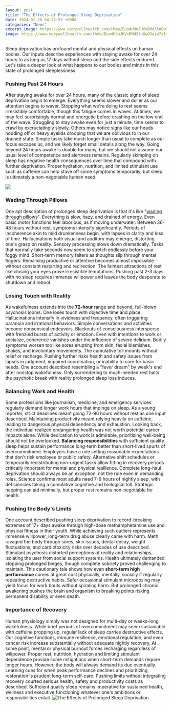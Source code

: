 ```yaml
---
layout: post
title: "The Effects of Prolonged Sleep Deprivation"
date: 2024-01-28 04:25:53 +0000
categories: "News"
excerpt_image: https://www.verywellhealth.com/thmb/Euo4H9uJHVxBMd3lnGwOSajw7zI=/1500x0/filters:no_upscale():max_bytes(150000):strip_icc()/what-are-the-symptoms-of-sleep-deprivation-3015161_color4-5b42c4ddc9e77c00374089b8.png
image: https://www.verywellhealth.com/thmb/Euo4H9uJHVxBMd3lnGwOSajw7zI=/1500x0/filters:no_upscale():max_bytes(150000):strip_icc()/what-are-the-symptoms-of-sleep-deprivation-3015161_color4-5b42c4ddc9e77c00374089b8.png
---
```


Sleep deprivation has profound mental and physical effects on human bodies. Our inputs describe experiences with staying awake for over 24 hours to as long as 17 days without sleep and the side effects endured. Let's take a deeper look at what happens to our bodies and minds in this state of prolonged sleeplessness.
### Pushing Past 24 Hours
After staying awake for over 24 hours, many of the classic signs of sleep deprivation begin to emerge. Everything seems slower and duller as our attention begins to waver. Stopping what we're doing to rest seems irresistibly comfortable, though this fatigue comes in waves. At times, we may feel surprisingly normal and energetic before crashing on the low end of the wave. Struggling to stay awake even for just a minute, time seems to crawl by excruciatingly slowly. Others may notice signs like our heads nodding off or heavy eyelids drooping that we are oblivious to in our drained state. Simple tasks take much longer than usual to complete as our focus escapes us, and we likely forget small details along the way. 
Going beyond 24 hours awake is doable for many, but we should not assume our usual level of competence and alertness remains. Regularly skimping on sleep has negative health consequences over time that compound with further deprivation. Proper hydration, nutrition, and limited stimulant use such as caffeine can help stave off some symptoms temporarily, but sleep is ultimately a non-negotiable human need.

![](http://www.sleephealthsolutionsohio.com/wp-content/uploads/406220_Effects-of-Sleep-Deprivation_Opt1_040819.jpg)
### Wading Through Pillows 
One apt description of prolonged sleep deprivation is that it's like "[wading through pillows](https://fistore.mysenprints.com/collection/alban)". Everything is slow, hazy, and drained of energy. Even basic motor functions feel laborious, as if moving underwater. Between 36-48 hours without rest, symptoms intensify significantly. Periods of incoherence akin to mild drunkenness begin, with lapses in clarity and loss of time. Hallucinations both visual and auditory may emerge, distorting one's grasp on reality. 
Sensory processing slows down dramatically. Tasks that normally take seconds now seem to stretch endlessly before your foggy mind. Short-term memory falters as thoughts slip through mental fingers. Remaining productive or attentive becomes almost impossible without constant restarting and redirection. The faintest attractions of rest like closing your eyes prove irresistible temptations. Pushing past 2-3 days with no sleep requires immense willpower and leaves the body desperate to shutdown and reboot.
### Losing Touch with Reality 
As wakefulness extends into the **72-hour** range and beyond, full-blown psychosis looms. One loses touch with objective time and place. Hallucinations intensify in vividness and frequency, often triggering paranoia and irrational behaviors. Simple conversations and activities become nonsensical endeavors. Blackouts of consciousness intersperse with frenzied bursts of activity or emotion. Even with intentions to work or socialize, coherence vanishes under the influence of severe delirium. 
Bodily symptoms worsen too like sores erupting from skin, facial blemishes, shakes, and involuntary movements. The cumulative toll mounts without relief or recharge. Pushing further risks health and safety issues from lapses in judgment, impaired coordination, or inability to care for basic needs. One account described resembling a "fever dream" by week's end after nonstop wakefulness. Only surrendering to much-needed rest halts the psychotic break with reality prolonged sleep loss induces.
### Balancing Work and Health 
Some professions like journalism, medicine, and emergency services regularly demand longer work hours that impinge on sleep. As a young reporter, strict deadlines meant going 72-96 hours without rest as one input described. Maintaining productivity meant relying heavily on caffeine, leading to dangerous physical dependency and exhaustion. Looking back, the individual realized endangering health was not worth potential career impacts alone. 
While dedication to work is admirable, prioritizing well-being should not be overlooked. **Balancing responsibilities** with sufficient quality sleep helps sustain performance long-term better than short-lived spurts of overcommitment. Employers have a role setting reasonable expectations that don't risk employee or public safety. Alternative shift schedules or temporarily redistributing non-urgent tasks allow fitting in recovery periods critically important for mental and physical resilience. 
Complete long-haul deprivation should always be an exception, not the rule even in demanding roles. Science confirms most adults need 7-9 hours of nightly sleep, with deficiencies taking a cumulative cognitive and biological toll. Strategic napping can aid minimally, but proper rest remains non-negotiable for health.
### Pushing the Body's Limits
One account described pushing sleep deprivation to record-breaking extremes of 17+ days awake through high-dose methamphetamine use and physical fitness in their youth. While achieving such outliers represents immense willpower, long-term drug abuse clearly came with harm. Meth ravaged the body through sores, skin issues, dental decay, weight fluctuations, and cardiotoxicity risks over decades of use described. 
Stimulant psychosis distorted perceptions of reality and relationships, isolating the user from social support systems. Health ultimately demanded stopping prolonged binges, though complete sobriety proved challenging to maintain. This cautionary tale shows how even **short-term high performance** comes at great cost physically, mentally, socially if regularly repeating destructive habits. Safer occasional stimulant microdosing may yield focus for work bouts without spiraling harm. But prolonged chronic awakening pushes the brain and organism to breaking points risking permanent disability or even death.
### Importance of Recovery 
Human physiology simply was not designed for multi-day or weeks-long wakefulness. While brief periods of overcommitment may seem sustainable with caffeine propping up, regular lack of sleep carries destructive effects. Our cognitive functions, immune resilience, emotional regulation, and even cancer risk increase substantially without adequate nightly recovery. At some point, mental or physical burnout forces recharging regardless of willpower. 
Proper rest, nutrition, hydration and limiting stimulant dependence provide some mitigations when short-term demands require longer hours. However, the body will always demand its due eventually. Learning cues for when peak performance declines and prioritizing restoration is prudent long-term self-care. Pushing limits without integrating recovery courted serious health, safety and productivity costs as described. Sufficient quality sleep remains imperative for sustained health, wellness and executive functioning whatever one's ambitions or responsibilities entail.
![The Effects of Prolonged Sleep Deprivation](https://www.verywellhealth.com/thmb/Euo4H9uJHVxBMd3lnGwOSajw7zI=/1500x0/filters:no_upscale():max_bytes(150000):strip_icc()/what-are-the-symptoms-of-sleep-deprivation-3015161_color4-5b42c4ddc9e77c00374089b8.png)